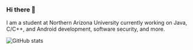 ### Hi there 👋

 I am a student at Northern Arizona University currently working on Java, C/C++, and Android development,
 software security, and more.

![GitHub stats](https://github-readme-stats.vercel.app/api?username=nick-botticelli&show_icons=true)
